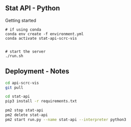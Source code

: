 ## Stat API - Python

Getting started

```
# if using conda
conda env create -f environment.yml
conda activate stat-api-scrc-vis


# start the server
./run.sh
```

## Deployment - Notes
``` bash
cd api-scrc-vis
git pull

cd stat-api
pip3 install -r requirements.txt

pm2 stop stat-api
pm2 delete stat-api
pm2 start run.py --name stat-api --interpreter python3
```
